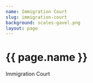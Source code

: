 ```yaml
---
name: Immigration Court
slug: immigration-court
background: scales-gavel.png
layout: page
---
```

<h1>{{ page.name }}</h1>
<p>Immigration Court</p>
